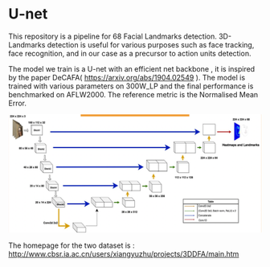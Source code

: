 # U-net
This repository is a pipeline for 68 Facial Landmarks detection. 3D-Landmarks detection  is useful for various purposes such as face tracking, face recognition, and in our case as a precursor to action units detection.  

The model we train is a U-net with an efficient net backbone , it is inspired by the paper DeCAFA( https://arxiv.org/abs/1904.02549 ). The model is trained with various parameters on 300W_LP and the final performance is benchmarked on AFLW2000. The reference metric is the Normalised Mean Error.



![alt text](https://github.com/psnelied/U-net/blob/main/unet.png)


The homepage for the two dataset is : http://www.cbsr.ia.ac.cn/users/xiangyuzhu/projects/3DDFA/main.htm
